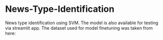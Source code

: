 # News-Type-Identification
News type identification using SVM. The model is also available for testing via streamlit app. The dataset used for model finetuning was taken from here: 
